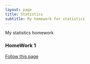 ```yaml
---
layout: page
title: Statistics
subtitle: My homework for statistics
---
```


My statistics homework

### HomeWork 1

[Follow this page](homework1.html)
